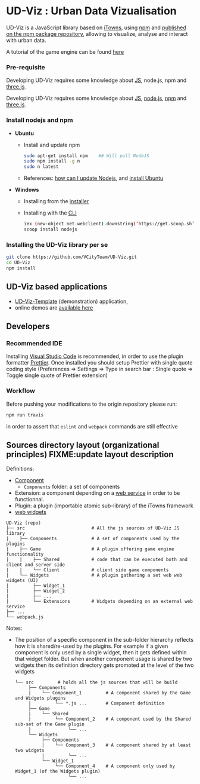 # UD-Viz : Urban Data Vizualisation

UD-Viz is a JavaScript library based on [iTowns](https://github.com/itowns/itowns), using [npm](https://www.npmjs.com/) and [published on the npm package repository](https://www.npmjs.com/package/ud-viz), allowing to visualize, analyse and interact with urban data.

A tutorial of the game engine can be found [here](./Doc/Devel/LocalGameTutorial.md)

### Pre-requisite
Developing UD-Viz requires some knowledge about [JS](https://github.com/VCityTeam/UD-SV/blob/master/UD-Doc/Devel/ToolJavaScript.md), node.js, npm and [three.js](https://threejs.org/).

Developing UD-Viz requires some knowledge about [JS](https://github.com/VCityTeam/UD-SV/blob/master/UD-Doc/Devel/ToolJavaScript.md), [node.js](https://en.wikipedia.org/wiki/Node.js), [npm](https://en.wikipedia.org/wiki/Npm_(software)) and [three.js](https://threejs.org/).

### Install nodejs and npm

* **Ubuntu**

  * Install and update npm

    ```bash
    sudo apt-get install npm    ## Will pull NodeJS
    sudo npm install -g n     
    sudo n latest
    ```

  * References: [how can I update Nodejs](https://askubuntu.com/questions/426750/how-can-i-update-my-nodejs-to-the-latest-version), and [install Ubuntu](http://www.hostingadvice.com/how-to/install-nodejs-ubuntu-14-04/#ubuntu-package-manager)

* **Windows**
  
  * Installing from the [installer](https://nodejs.org/en/download/)
  * Installing with the [CLI](https://en.wikipedia.org/wiki/Command-line_interface)

    ```bash
    iex (new-object net.webclient).downstring(‘https://get.scoop.sh’)
    scoop install nodejs
    ```

### Installing the UD-Viz library per se

```bash
git clone https://github.com/VCityTeam/UD-Viz.git
cd UD-Viz
npm install
```

## UD-Viz based applications

* [UD-Viz-Template](https://github.com/VCityTeam/UD-Viz-Template) (demonstration) application,
* online demos are [available here](https://projet.liris.cnrs.fr/vcity/demos/)

## Developers

### Recommended IDE

Installing [Visual Studio Code](https://code.visualstudio.com/) is recommended, in order to use the plugin formatter [Prettier](https://marketplace.visualstudio.com/items?itemName=esbenp.prettier-vscode). Once installed you should setup Prettier with single quote coding style (Preferences => Settings => Type in search bar : Single quote => Toggle single quote of Prettier extension)

### Workflow

Before pushing your modifications to the origin repository please run:

```bash
npm run travis
```

in order to assert that `eslint` and `webpack` commands are still effective


## Sources directory layout (organizational principles) FIXME:update layout description
Definitions:
 - [Component](https://en.wikipedia.org/wiki/Component-based_software_engineering)<a name="anchor-ud-viz-component-definition"></a>
   - `Components` folder: a set of components
 - Extension: a component depending on a [web service](https://github.com/VCityTeam/UD-Viz/blob/master/src/Widgets/Extensions/Geocoding/services/GeocodingService.js#L2) in order to be functionnal. 
 - Plugin: a plugin (importable atomic sub-library) of the iTowns framework
 - [web widgets](https://en.wikipedia.org/wiki/Web_widget)


```
UD-Viz (repo)
├── src                         # All the js sources of UD-Viz JS library
|    ├── Components             # A set of components used by the plugins
|    ├── Game                   # A plugin offering game engine functionnality
|    |    ├── Shared            # code that can be executed both and client and server side
|    |    └── Client            # client side game components           
|    └── Widgets                # A plugin gathering a set web web widgets (UI)  
|         ├── Widget_1
|         ├── Widget_2
|         ├── ...
|         └── Extensions        # Widgets depending on an external web service  
├── ...
└── webpack.js
```

Notes:
 * The position of a specific component in the sub-folder hierarchy reflects
   how it is shared/re-used by the plugins. For example if a given component 
   is only used by a single widget, then it gets defined within that widget 
   folder. But when another component usage is shared by two widgets then 
   its definition directory gets promoted at the level of the two widgets
   ```
   └── src         # holds all the js sources that will be build
        ├── Components 
        |    └── Component_1         # A component shared by the Game and Widgets plugins 
        |         └── *.js ...       # Component definition
        ├── Game
        |    └── Shared      
        |         └── Component_2    # A component used by the Shared sub-set of the Game plugin 
        |              └── ...       
        └── Widgets  
             ├── Components
             |    └── Component_3    # A component shared by at least two widgets 
             |         └── ...      
             └── Widget_1     
                  └── Component_4    # A component only used by Widget_1 (of the Widgets plugin) 
                       └── ...         
   ```
